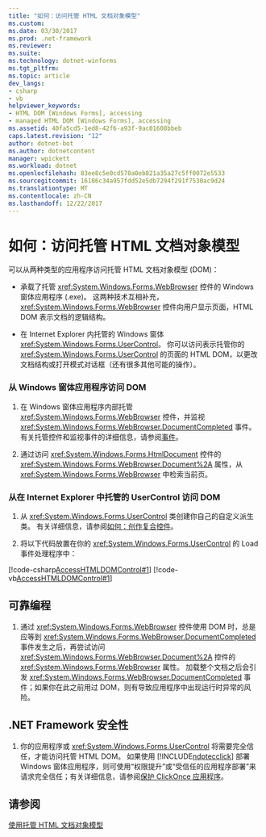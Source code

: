 ```yaml
---
title: "如何：访问托管 HTML 文档对象模型"
ms.custom: 
ms.date: 03/30/2017
ms.prod: .net-framework
ms.reviewer: 
ms.suite: 
ms.technology: dotnet-winforms
ms.tgt_pltfrm: 
ms.topic: article
dev_langs:
- csharp
- vb
helpviewer_keywords:
- HTML DOM [Windows Forms], accessing
- managed HTML DOM [Windows Forms], accessing
ms.assetid: 40fa5cd5-1ed8-42f6-a93f-9ac01608bbeb
caps.latest.revision: "12"
author: dotnet-bot
ms.author: dotnetcontent
manager: wpickett
ms.workload: dotnet
ms.openlocfilehash: 83ee8c5e0cd578a0eb821a35a27c5ff0072e5533
ms.sourcegitcommit: 16186c34a957fdd52e5db7294f291f7530ac9d24
ms.translationtype: MT
ms.contentlocale: zh-CN
ms.lasthandoff: 12/22/2017
---
```

# <a name="how-to-access-the-managed-html-document-object-model"></a>如何：访问托管 HTML 文档对象模型
可以从两种类型的应用程序访问托管 HTML 文档对象模型 (DOM)：  
  
-   承载了托管 <xref:System.Windows.Forms.WebBrowser> 控件的 Windows 窗体应用程序 (.exe)。 这两种技术互相补充，<xref:System.Windows.Forms.WebBrowser> 控件向用户显示页面，HTML DOM 表示文档的逻辑结构。  
  
-   在 Internet Explorer 内托管的 Windows 窗体 <xref:System.Windows.Forms.UserControl>。 你可以访问表示托管你的 <xref:System.Windows.Forms.UserControl> 的页面的 HTML DOM，以更改文档结构或打开模式对话框（还有很多其他可能的操作）。  
  
### <a name="to-access-dom-from-a-windows-forms-application"></a>从 Windows 窗体应用程序访问 DOM  
  
1.  在 Windows 窗体应用程序内部托管 <xref:System.Windows.Forms.WebBrowser> 控件，并监视 <xref:System.Windows.Forms.WebBrowser.DocumentCompleted> 事件。 有关托管控件和监视事件的详细信息，请参阅[事件](../../../../docs/standard/events/index.md)。  
  
2.  通过访问 <xref:System.Windows.Forms.HtmlDocument> 控件的 <xref:System.Windows.Forms.WebBrowser.Document%2A> 属性，从 <xref:System.Windows.Forms.WebBrowser> 中检索当前页。  

### <a name="to-access-dom-from-a-usercontrol-hosted-in-internet-explorer"></a>从在 Internet Explorer 中托管的 UserControl 访问 DOM  
  
1.  从 <xref:System.Windows.Forms.UserControl> 类创建你自己的自定义派生类。 有关详细信息，请参阅[如何：创作复合控件](../../../../docs/framework/winforms/controls/how-to-author-composite-controls.md)。  
  
2.  将以下代码放置在你的 <xref:System.Windows.Forms.UserControl> 的 Load 事件处理程序中：  
  
 [!code-csharp[AccessHTMLDOMControl#1](../../../../samples/snippets/csharp/VS_Snippets_Winforms/AccessHTMLDOMControl/cs/UserControl1.cs#1)]
 [!code-vb[AccessHTMLDOMControl#1](../../../../samples/snippets/visualbasic/VS_Snippets_Winforms/AccessHTMLDOMControl/vb/UserControl1.vb#1)]  
  
## <a name="robust-programming"></a>可靠编程  
  
1.  通过 <xref:System.Windows.Forms.WebBrowser> 控件使用 DOM 时，总是应等到 <xref:System.Windows.Forms.WebBrowser.DocumentCompleted> 事件发生之后，再尝试访问 <xref:System.Windows.Forms.WebBrowser.Document%2A> 控件的 <xref:System.Windows.Forms.WebBrowser> 属性。 加载整个文档之后会引发 <xref:System.Windows.Forms.WebBrowser.DocumentCompleted> 事件；如果你在此之前用过 DOM，则有导致应用程序中出现运行时异常的风险。  
  
## <a name="net-framework-security"></a>.NET Framework 安全性  
  
1.  你的应用程序或 <xref:System.Windows.Forms.UserControl> 将需要完全信任，才能访问托管 HTML DOM。 如果使用 [!INCLUDE[ndptecclick](../../../../includes/ndptecclick-md.md)] 部署 Windows 窗体应用程序，则可使用“权限提升”或“受信任的应用程序部署”来请求完全信任；有关详细信息，请参阅[保护 ClickOnce 应用程序](/visualstudio/deployment/securing-clickonce-applications)。  
  
## <a name="see-also"></a>请参阅  
 [使用托管 HTML 文档对象模型](../../../../docs/framework/winforms/controls/using-the-managed-html-document-object-model.md)

